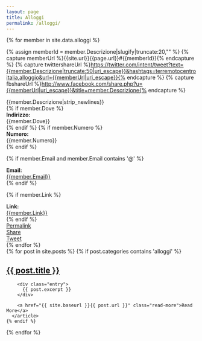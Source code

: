 ```yaml
---
layout: page
title: Alloggi
permalink: /alloggi/
---
```


<div class="panel-group">
{% for member in site.data.alloggi %}

{% assign memberId = member.Descrizione|slugify|truncate:20,"" %}
{% capture memberUrl %}{{site.url}}{{page.url}}#{{memberId}}{% endcapture %}
{% capture twittershareUrl %}https://twitter.com/intent/tweet?text={{member.Descrizione|truncate:50|uri_escape}}&hashtags=terremotocentroitalia,alloggio&url={{memberUrl|uri_escape}}{% endcapture %}
{% capture fbshareUrl %}http://www.facebook.com/share.php?u={{memberUrl|uri_escape}}&title=member.Descrizione{% endcapture %}

<div class="panel panel-info">
<div class="panel-heading" id="{{memberId}}">
{{member.Descrizione|strip_newlines}}
</div>
<div class="panel-body">
{% if member.Dove %}
<div class="row">
<div class="col-md-2"><b>Indirizzo:</b></div> {{member.Dove}}
</div>
{% endif %}
{% if member.Numero %}
<div class="row">
<div class="col-md-2"><b>Numero:</b></div> {{member.Numero}}
</div>
{% endif %}

{% if member.Email and member.Email contains '@' %}
<div class="row">
<div class="col-md-2"><b>Email:</b></div> <a href="mailto:{{member.Email}}">{{member.Email}}</a>
</div>
{% endif %}

{% if member.Link %}
<div class="row">
<div class="col-md-2"><b>Link:</b></div><a href="{{member.Link}}">{{member.Link}}</a>
</div>
{% endif %}
<div class="row">
</div>
</div>
<div class="panel-footer">
<div class="row">
<div class="col-md-2"><a href="{{memberUrl}}">Permalink</a></div>
<div class="col-md-2"><div class="fb-share-button" data-href="{{memberUrl}}" data-layout="button" data-size="small" data-mobile-iframe="true"><a class="fb-xfbml-parse-ignore" target="_blank" href="https://www.facebook.com/sharer/sharer.php?u=https%3A%2F%2Fterremotocentroitalia.info%2F&amp;src=sdkpreparse">Share</a></div></div>
<div class="col-md-2"><a class="twitter-share-button"  href="https://twitter.com/intent/tweet?hashtags=terremotocentroitalia,alloggio&url={{memberUrl}}">Tweet</a></div>
</div>
</div>
</div>
{% endfor %}
</div>

<div class="posts">
  {% for post in site.posts %}
    {% if post.categories contains 'alloggi' %}
      <article class="post">
        <h1><a href="{{ site.baseurl }}{{ post.url }}">{{ post.title }}</a></h1>

        <div class="entry">
          {{ post.excerpt }}
        </div>

        <a href="{{ site.baseurl }}{{ post.url }}" class="read-more">Read More</a>
      </article>
    {% endif %}
  {% endfor %}
</div>
